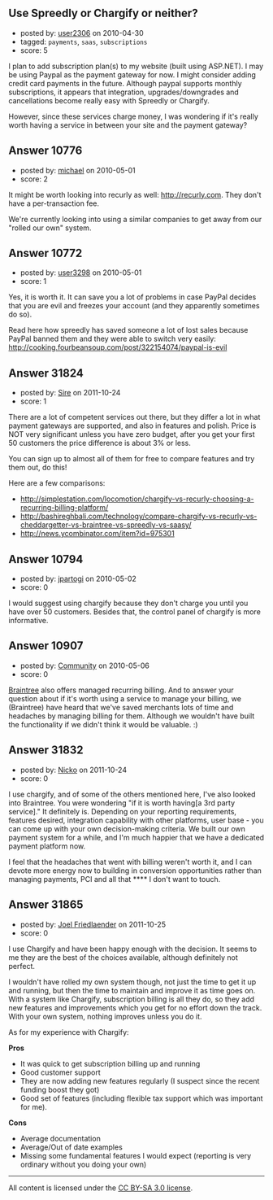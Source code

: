 ## Use Spreedly or Chargify or neither?

- posted by: [user2306](https://stackexchange.com/users/-1/2306-user2306) on 2010-04-30
- tagged: `payments`, `saas`, `subscriptions`
- score: 5

I plan to add subscription plan(s) to my website (built using ASP.NET). I may be using Paypal as the payment gateway for now. I might consider adding credit card payments in the future. Although paypal supports monthly subscriptions, it appears that integration, upgrades/downgrades and cancellations become really easy with Spreedly or Chargify.

However, since these services charge money, I was wondering if it's really worth having a service in between your site and the payment gateway?


## Answer 10776

- posted by: [michael](https://stackexchange.com/users/-1/3279-michael) on 2010-05-01
- score: 2

It might be worth looking into recurly as well: http://recurly.com. They don't have a per-transaction fee. 

We're currently looking into using a similar companies to get away from our "rolled our own" system.


## Answer 10772

- posted by: [user3298](https://stackexchange.com/users/-1/3298-user3298) on 2010-05-01
- score: 1

Yes, it is worth it. It can save you a lot of problems in case PayPal decides that you are evil and freezes your account (and they apparently sometimes do so).

Read here how spreedly has saved someone a lot of lost sales because PayPal banned them and they were able to switch very easily: http://cooking.fourbeansoup.com/post/322154074/paypal-is-evil


## Answer 31824

- posted by: [Sire](https://stackexchange.com/users/-1/14002-sire) on 2011-10-24
- score: 1

There are a lot of competent services out there, but they differ a lot in what payment gateways are supported, and also in features and polish. Price is NOT very significant unless you have zero budget, after you get your first 50 customers the price difference is about 3% or less. 

You can sign up to almost all of them for free to compare features and try them out, do this!

Here are a few comparisons:

- http://simplestation.com/locomotion/chargify-vs-recurly-choosing-a-recurring-billing-platform/
- http://bashireghbali.com/technology/compare-chargify-vs-recurly-vs-cheddargetter-vs-braintree-vs-spreedly-vs-saasy/
- http://news.ycombinator.com/item?id=975301



## Answer 10794

- posted by: [jpartogi](https://stackexchange.com/users/-1/911-jpartogi) on 2010-05-02
- score: 0

I would suggest using chargify because they don't charge you until you have over 50 customers. Besides that, the control panel of chargify is more informative.


## Answer 10907

- posted by: [Community](https://stackexchange.com/users/-1/-1-community) on 2010-05-06
- score: 0

<a href="http://www.braintreepaymentsolutions.com">Braintree</a> also offers managed recurring billing. And to answer your question about if it's worth using a service to manage your billing, we (Braintree) have heard that we've saved merchants lots of time and headaches by managing billing for them. Although we wouldn't have built the functionality if we didn't think it would be valuable. :)


## Answer 31832

- posted by: [Nicko](https://stackexchange.com/users/-1/7870-nicko) on 2011-10-24
- score: 0

I use chargify, and of some of the others mentioned here, I've also looked into Braintree.  You were wondering "if it is worth having[a 3rd party service]." It definitely is.  Depending on your reporting requirements, features desired, integration capability with other platforms, user base - you can come up with your own decision-making criteria.  We built our own payment system for a while, and I'm much happier that we have a dedicated payment platform now.  

I feel that the headaches that went with billing weren't worth it, and I can devote more energy now to building in conversion opportunities rather than managing payments, PCI and all that **** I don't want to touch.  


## Answer 31865

- posted by: [Joel Friedlaender](https://stackexchange.com/users/-1/5543-joel-friedlaender) on 2011-10-25
- score: 0

I use Chargify and have been happy enough with the decision. It seems to me they are the best of the choices available, although definitely not perfect.

I wouldn't have rolled my own system though, not just the time to get it up and running, but then the time to maintain and improve it as time goes on. With a system like Chargify, subscription billing is all they do, so they add new features and improvements which you get for no effort down the track. With your own system, nothing improves unless you do it.

As for my experience with Chargify:

**Pros**
- It was quick to get subscription billing up and running
- Good customer support
- They are now adding new features regularly (I suspect since the recent funding boost they got)
- Good set of features (including flexible tax support which was important for me).

**Cons**
- Average documentation
- Average/Out of date examples
- Missing some fundamental features I would expect (reporting is very ordinary without you doing your own) 



---

All content is licensed under the [CC BY-SA 3.0 license](https://creativecommons.org/licenses/by-sa/3.0/).
